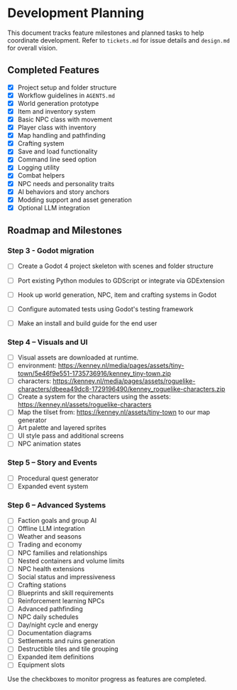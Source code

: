 # Development Planning

This document tracks feature milestones and planned tasks to help coordinate development. Refer to `tickets.md` for issue details and `design.md` for overall vision.

## Completed Features

- [x] Project setup and folder structure
- [x] Workflow guidelines in `AGENTS.md`
- [x] World generation prototype
- [x] Item and inventory system
- [x] Basic NPC class with movement
- [x] Player class with inventory
- [x] Map handling and pathfinding
- [x] Crafting system
- [x] Save and load functionality
- [x] Command line seed option
- [x] Logging utility
- [x] Combat helpers
- [x] NPC needs and personality traits
- [x] AI behaviors and story anchors
- [x] Modding support and asset generation
- [x] Optional LLM integration

## Roadmap and Milestones

### Step 3 - Godot migration
- [ ] Create a Godot 4 project skeleton with scenes and folder structure
- [ ] Port existing Python modules to GDScript or integrate via GDExtension
- [ ] Hook up world generation, NPC, item and crafting systems in Godot
- [ ] Configure automated tests using Godot's testing framework
- [ ] Make an install and build guide for the end user


### Step 4 – Visuals and UI
- [ ] Visual assets are downloaded at runtime.
- [ ] environment: https://kenney.nl/media/pages/assets/tiny-town/5e46f9e551-1735736916/kenney_tiny-town.zip
- [ ] characters: https://kenney.nl/media/pages/assets/roguelike-characters/dbeea49dc8-1729196490/kenney_roguelike-characters.zip
- [ ] Create a system for the characters using the assets: https://kenney.nl/assets/roguelike-characters
- [ ] Map the tilset from: https://kenney.nl/assets/tiny-town to our map generator
- [ ] Art palette and layered sprites
- [ ] UI style pass and additional screens
- [ ] NPC animation states

### Step 5 – Story and Events
- [ ] Procedural quest generator
- [ ] Expanded event system

### Step 6 – Advanced Systems
- [ ] Faction goals and group AI
- [ ] Offline LLM integration
- [ ] Weather and seasons
- [ ] Trading and economy
- [ ] NPC families and relationships
- [ ] Nested containers and volume limits
- [ ] NPC health extensions
- [ ] Social status and impressiveness
- [ ] Crafting stations
- [ ] Blueprints and skill requirements
- [ ] Reinforcement learning NPCs
- [ ] Advanced pathfinding
- [ ] NPC daily schedules
- [ ] Day/night cycle and energy
- [ ] Documentation diagrams
- [ ] Settlements and ruins generation
- [ ] Destructible tiles and tile grouping
- [ ] Expanded item definitions
- [ ] Equipment slots

Use the checkboxes to monitor progress as features are completed.
